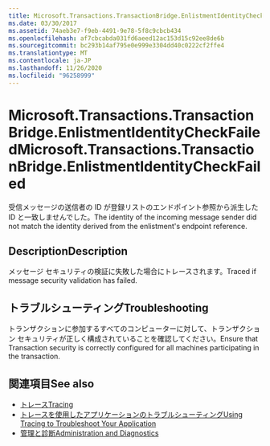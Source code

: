 ```yaml
---
title: Microsoft.Transactions.TransactionBridge.EnlistmentIdentityCheckFailed
ms.date: 03/30/2017
ms.assetid: 74aeb3e7-f9eb-4491-9e78-5f8c9cbcb434
ms.openlocfilehash: af7cbcabda031fd6aeed12ac153d15c92ee8de6b
ms.sourcegitcommit: bc293b14af795e0e999e3304dd40c0222cf2ffe4
ms.translationtype: MT
ms.contentlocale: ja-JP
ms.lasthandoff: 11/26/2020
ms.locfileid: "96258999"
---
```

# <a name="microsofttransactionstransactionbridgeenlistmentidentitycheckfailed"></a><span data-ttu-id="5f5a5-102">Microsoft.Transactions.TransactionBridge.EnlistmentIdentityCheckFailed</span><span class="sxs-lookup"><span data-stu-id="5f5a5-102">Microsoft.Transactions.TransactionBridge.EnlistmentIdentityCheckFailed</span></span>

<span data-ttu-id="5f5a5-103">受信メッセージの送信者の ID が登録リストのエンドポイント参照から派生した ID と一致しませんでした。</span><span class="sxs-lookup"><span data-stu-id="5f5a5-103">The identity of the incoming message sender did not match the identity derived from the enlistment's endpoint reference.</span></span>  
  
## <a name="description"></a><span data-ttu-id="5f5a5-104">Description</span><span class="sxs-lookup"><span data-stu-id="5f5a5-104">Description</span></span>  

 <span data-ttu-id="5f5a5-105">メッセージ セキュリティの検証に失敗した場合にトレースされます。</span><span class="sxs-lookup"><span data-stu-id="5f5a5-105">Traced if message security validation has failed.</span></span>  
  
## <a name="troubleshooting"></a><span data-ttu-id="5f5a5-106">トラブルシューティング</span><span class="sxs-lookup"><span data-stu-id="5f5a5-106">Troubleshooting</span></span>  

 <span data-ttu-id="5f5a5-107">トランザクションに参加するすべてのコンピューターに対して、トランザクション セキュリティが正しく構成されていることを確認してください。</span><span class="sxs-lookup"><span data-stu-id="5f5a5-107">Ensure that Transaction security is correctly configured for all machines participating in the transaction.</span></span>  
  
## <a name="see-also"></a><span data-ttu-id="5f5a5-108">関連項目</span><span class="sxs-lookup"><span data-stu-id="5f5a5-108">See also</span></span>

- [<span data-ttu-id="5f5a5-109">トレース</span><span class="sxs-lookup"><span data-stu-id="5f5a5-109">Tracing</span></span>](index.md)
- [<span data-ttu-id="5f5a5-110">トレースを使用したアプリケーションのトラブルシューティング</span><span class="sxs-lookup"><span data-stu-id="5f5a5-110">Using Tracing to Troubleshoot Your Application</span></span>](using-tracing-to-troubleshoot-your-application.md)
- [<span data-ttu-id="5f5a5-111">管理と診断</span><span class="sxs-lookup"><span data-stu-id="5f5a5-111">Administration and Diagnostics</span></span>](../index.md)
